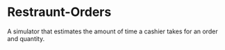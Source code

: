 # Restraunt-Orders

A simulator that estimates the amount of time a cashier takes for an order and quantity.
